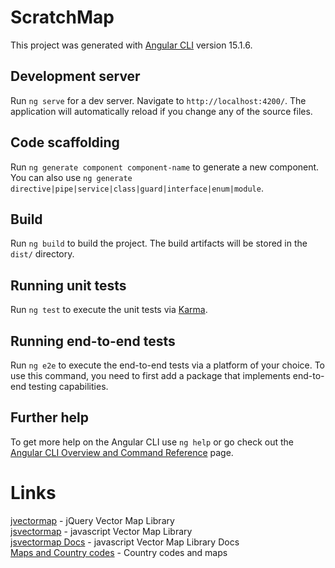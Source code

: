 # ScratchMap

This project was generated with [Angular CLI](https://github.com/angular/angular-cli) version 15.1.6.

## Development server

Run `ng serve` for a dev server. Navigate to `http://localhost:4200/`. The application will automatically reload if you change any of the source files.

## Code scaffolding

Run `ng generate component component-name` to generate a new component. You can also use `ng generate directive|pipe|service|class|guard|interface|enum|module`.

## Build

Run `ng build` to build the project. The build artifacts will be stored in the `dist/` directory.

## Running unit tests

Run `ng test` to execute the unit tests via [Karma](https://karma-runner.github.io).

## Running end-to-end tests

Run `ng e2e` to execute the end-to-end tests via a platform of your choice. To use this command, you need to first add a package that implements end-to-end testing capabilities.

## Further help

To get more help on the Angular CLI use `ng help` or go check out the [Angular CLI Overview and Command Reference](https://angular.io/cli) page.

# Links
[jvectormap](https://github.com/bjornd/jvectormap) - jQuery Vector Map Library   
[jsvectormap](https://github.com/themustafaomar/jsvectormap) - javascript Vector Map Library   
[jsvectormap Docs](https://jvm-docs.vercel.app/docs/introduction) - javascript Vector Map Library Docs  
[Maps and Country codes](https://gist.github.com/paulsheldrake/69d8817ab616aa81919b9dc438359ccf)  - Country codes and maps

